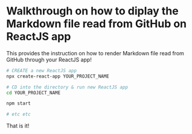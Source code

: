 
# Walkthrough on how to diplay the Markdown file read from GitHub on ReactJS app

This provides the instruction on how to render Markdown file read from GitHub through your ReactJS app!

```sh
# CREATE a new ReactJS app
npx create-react-app YOUR_PROJECT_NAME

# CD into the directory & run new ReactJS app
cd YOUR_PROJECT_NAME

npm start

# etc etc
```

That is it!
